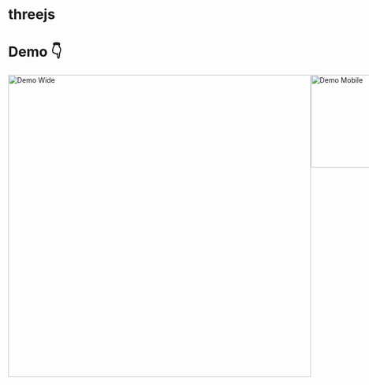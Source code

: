 
# threejs

# Demo 👇

<div style="display: flex; justify-content: space-around;">
  <a href="https://www.youtube.com/watch?v=40N9ku7HXLY">
    <img src="./client/readmeFiles/demo.gif" alt="Demo Wide" width="614" />
  </a>
  <a href="https://www.youtube.com/watch?v=40N9ku7HXLY">
    <img src="./client/readmeFiles/demo2.gif" alt="Demo Mobile" width="188" />
  </a>
</div>
